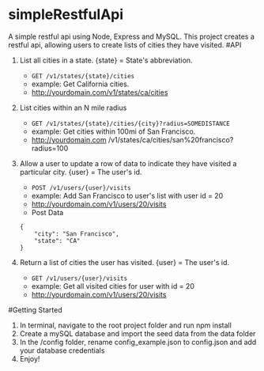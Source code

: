 # simpleRestfulApi
A simple restful api using Node, Express and MySQL.  This project creates a restful api, allowing users to create lists of cities they have visited.
#API
1. List all cities in a state.  {state} = State's abbreviation.  
	- `GET /v1/states/{state}/cities`
	- example: Get California cities.
	- http://yourdomain.com/v1/states/ca/cities

2. List cities within an N mile radius
	- `GET /v1/states/{state}/cities/{city}?radius=SOMEDISTANCE`
	- example: Get cities within 100mi of San Francisco.
	- http://yourdomain.com /v1/states/ca/cities/san%20francisco?radius=100
 
3. Allow a user to update a row of data to indicate they have visited a particular city. {user} = The user's id.
	- `POST /v1/users/{user}/visits`
	- example: Add San Francisco to user's list with user id = 20
	- http://yourdomain.com/v1/users/20/visits
	- Post Data
	```
	{
		"city": "San Francisco",
		"state": "CA"
	}
	```
4. Return a list of cities the user has visited. {user} = The user's id.
	- `GET /v1/users/{user}/visits`
	- example: Get all visited cities for user with id = 20
	- http://yourdomain.com/v1/users/20/visits
	
#Getting Started
1. In terminal, navigate to the root project folder and run npm install
2. Create a mySQL database and import the seed data from the data folder
3. In the /config folder, rename config_example.json to config.json and add your database credentials
4. Enjoy!

